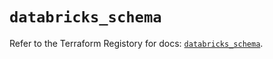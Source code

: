 # `databricks_schema`

Refer to the Terraform Registory for docs: [`databricks_schema`](https://registry.terraform.io/providers/databricks/databricks/1.30.0/docs/resources/schema).
